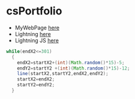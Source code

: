 # csPortfolio
* MyWebPage [here](https://baileym13.github.io/webPage/dogPage/)
* Lightning [here](https://baileym13.github.io/lightning2/)
* Lightning JS [here](https://baileym13.github.io/lightning2/wizJS/)
```Java
while(endX2<=301)
  {
    endX2=startX2+(int)(Math.random()*15)-5;
    endY2=startY2 +(int)(Math.random()*15)-12;
    line(startX2,startY2,endX2,endY2);
    startX2=endX2;
    startY2=endY2;
  }
```
